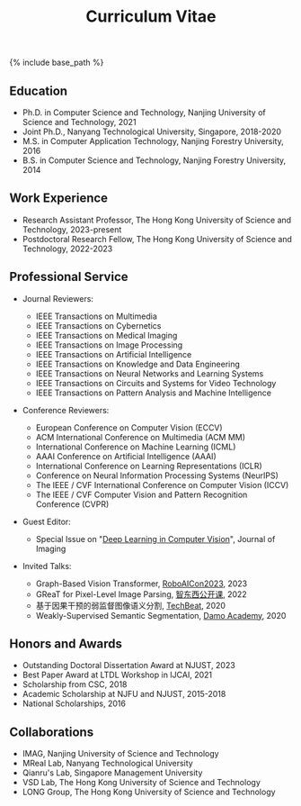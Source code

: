 ﻿---
layout: archive
title: "Curriculum Vitae"
permalink: /cv/
author_profile: true
redirect_from:
  - /resume
---

<style>
/* 整体字体大小调整 */
.page__content {
  font-size: 0.9em;
}

.page__content h1 {
  font-size: 1.6em;
}

.page__content h2 {
  font-size: 1.3em;
}

.page__content h3 {
  font-size: 1em;
}

/* 页面标题样式 - 与about页面一致 */
.page__title {
  font-size: 1.4em !important;
  margin-top: 0 !important;
  padding-top: 0 !important;
}

/* CV内容样式 */
.cv-content {
  line-height: 1.6;
  margin-bottom: 20px;
  text-align: justify;
}

.cv-section {
  margin-bottom: 30px;
}

.cv-section h2 {
  color: #2c3e50;
  border-bottom: 2px solid #3498db;
  padding-bottom: 5px;
  margin-bottom: 15px;
  font-size: 1.0em;
}

.cv-section p {
  margin-bottom: 15px;
  text-align: justify;
}
</style>

{% include base_path %}

Education
---
* Ph.D. in Computer Science and Technology, Nanjing University of Science and Technology, 2021
* Joint Ph.D., Nanyang Technological University, Singapore, 2018-2020
* M.S. in Computer Application Technology, Nanjing Forestry University, 2016
* B.S. in Computer Science and Technology, Nanjing Forestry University, 2014

Work Experience
---
* Research Assistant Professor, The Hong Kong University of Science and Technology, 2023-present
* Postdoctoral Research Fellow, The Hong Kong University of Science and Technology, 2022-2023

Professional Service
---
- Journal Reviewers:
  - IEEE Transactions on Multimedia
  - IEEE Transactions on Cybernetics
  - IEEE Transactions on Medical Imaging
  - IEEE Transactions on Image Processing
  - IEEE Transactions on Artificial Intelligence
  - IEEE Transactions on Knowledge and Data Engineering
  - IEEE Transactions on Neural Networks and Learning Systems
  - IEEE Transactions on Circuits and Systems for Video Technology
  - IEEE Transactions on Pattern Analysis and Machine Intelligence

- Conference Reviewers:
  - European Conference on Computer Vision (ECCV)
  - ACM International Conference on Multimedia (ACM MM)
  - International Conference on Machine Learning (ICML)
  - AAAI Conference on Artificial Intelligence (AAAI) 
  - International Conference on Learning Representations (ICLR)
  - Conference on Neural Information Processing Systems (NeurIPS)
  - The IEEE / CVF International Conference on Computer Vision (ICCV) 
  - The IEEE / CVF Computer Vision and Pattern Recognition Conference (CVPR)

- Guest Editor:
  - Special Issue on "[Deep Learning in Computer Vision](https://www.mdpi.com/journal/jimaging/special_issues/JPK36G569L)", Journal of Imaging

- Invited Talks:
  - Graph-Based Vision Transformer, [RoboAICon2023](https://2023.theresearchcatalyst-robo.com/), 2023
  - GReaT for Pixel-Level Image Parsing, [智东西公开课](https://course.zhidx.com/c/MmFlNDMyNTEwOWYwNmM0ZDgyYTM=), 2022
  - 基于因果干预的弱监督图像语义分割, [TechBeat](https://www.techbeat.net/talk-info?id=483), 2020
  - Weakly-Supervised Semantic Segmentation, [Damo Academy](https://t.bilibili.com/464398595921845696?tab=2), 2020

Honors and Awards
---
- Outstanding Doctoral Dissertation Award at NJUST, 2023
- Best Paper Award at LTDL Workshop in IJCAI, 2021
- Scholarship from CSC, 2018
- Academic Scholarship at NJFU and NJUST, 2015-2018
- National Scholarships, 2016

Collaborations
---
- IMAG, Nanjing University of Science and Technology
- MReal Lab, Nanyang Technological University
- Qianru's Lab, Singapore Management University
- VSD Lab, The Hong Kong University of Science and Technology
- LONG Group, The Hong Kong University of Science and Technology